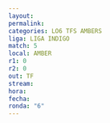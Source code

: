 ```yaml
---
layout: 
permalink: 
categories: LO6 TFS AMBERS
liga: LIGA INDIGO
match: 5
local: AMBER
r1: 0
r2: 0
out: TF
stream: 
hora: 
fecha: 
ronda: "6"
---
```


